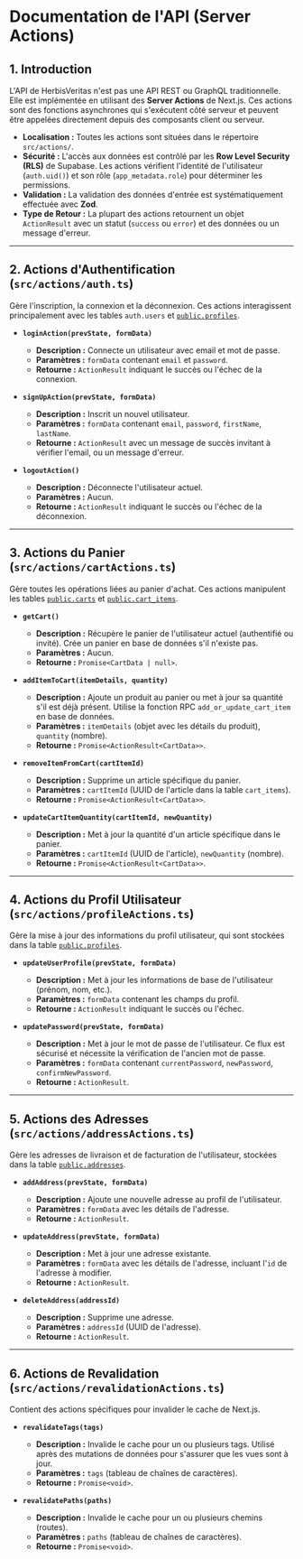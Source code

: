 # Documentation de l'API (Server Actions)

## 1. Introduction

L'API de HerbisVeritas n'est pas une API REST ou GraphQL traditionnelle. Elle est implémentée en utilisant des **Server Actions** de Next.js. Ces actions sont des fonctions asynchrones qui s'exécutent côté serveur et peuvent être appelées directement depuis des composants client ou serveur.

- **Localisation :** Toutes les actions sont situées dans le répertoire `src/actions/`.
- **Sécurité :** L'accès aux données est contrôlé par les **Row Level Security (RLS)** de Supabase. Les actions vérifient l'identité de l'utilisateur (`auth.uid()`) et son rôle (`app_metadata.role`) pour déterminer les permissions.
- **Validation :** La validation des données d'entrée est systématiquement effectuée avec **Zod**.
- **Type de Retour :** La plupart des actions retournent un objet `ActionResult` avec un statut (`success` ou `error`) et des données ou un message d'erreur.

---

## 2. Actions d'Authentification (`src/actions/auth.ts`)

Gère l'inscription, la connexion et la déconnexion. Ces actions interagissent principalement avec les tables `auth.users` et [`public.profiles`](./DATABASE.md#table-publicprofiles).

- **`loginAction(prevState, formData)`**

  - **Description :** Connecte un utilisateur avec email et mot de passe.
  - **Paramètres :** `formData` contenant `email` et `password`.
  - **Retourne :** `ActionResult` indiquant le succès ou l'échec de la connexion.

- **`signUpAction(prevState, formData)`**

  - **Description :** Inscrit un nouvel utilisateur.
  - **Paramètres :** `formData` contenant `email`, `password`, `firstName`, `lastName`.
  - **Retourne :** `ActionResult` avec un message de succès invitant à vérifier l'email, ou un message d'erreur.

- **`logoutAction()`**
  - **Description :** Déconnecte l'utilisateur actuel.
  - **Paramètres :** Aucun.
  - **Retourne :** `ActionResult` indiquant le succès ou l'échec de la déconnexion.

---

## 3. Actions du Panier (`src/actions/cartActions.ts`)

Gère toutes les opérations liées au panier d'achat. Ces actions manipulent les tables [`public.carts`](./DATABASE.md#table-publiccarts) et [`public.cart_items`](./DATABASE.md#table-publiccart_items).

- **`getCart()`**

  - **Description :** Récupère le panier de l'utilisateur actuel (authentifié ou invité). Crée un panier en base de données s'il n'existe pas.
  - **Paramètres :** Aucun.
  - **Retourne :** `Promise<CartData | null>`.

- **`addItemToCart(itemDetails, quantity)`**

  - **Description :** Ajoute un produit au panier ou met à jour sa quantité s'il est déjà présent. Utilise la fonction RPC `add_or_update_cart_item` en base de données.
  - **Paramètres :** `itemDetails` (objet avec les détails du produit), `quantity` (nombre).
  - **Retourne :** `Promise<ActionResult<CartData>>`.

- **`removeItemFromCart(cartItemId)`**

  - **Description :** Supprime un article spécifique du panier.
  - **Paramètres :** `cartItemId` (UUID de l'article dans la table `cart_items`).
  - **Retourne :** `Promise<ActionResult<CartData>>`.

- **`updateCartItemQuantity(cartItemId, newQuantity)`**
  - **Description :** Met à jour la quantité d'un article spécifique dans le panier.
  - **Paramètres :** `cartItemId` (UUID de l'article), `newQuantity` (nombre).
  - **Retourne :** `Promise<ActionResult<CartData>>`.

---

## 4. Actions du Profil Utilisateur (`src/actions/profileActions.ts`)

Gère la mise à jour des informations du profil utilisateur, qui sont stockées dans la table [`public.profiles`](./DATABASE.md#table-publicprofiles).

- **`updateUserProfile(prevState, formData)`**

  - **Description :** Met à jour les informations de base de l'utilisateur (prénom, nom, etc.).
  - **Paramètres :** `formData` contenant les champs du profil.
  - **Retourne :** `ActionResult` indiquant le succès ou l'échec.

- **`updatePassword(prevState, formData)`**
  - **Description :** Met à jour le mot de passe de l'utilisateur. Ce flux est sécurisé et nécessite la vérification de l'ancien mot de passe.
  - **Paramètres :** `formData` contenant `currentPassword`, `newPassword`, `confirmNewPassword`.
  - **Retourne :** `ActionResult`.

---

## 5. Actions des Adresses (`src/actions/addressActions.ts`)

Gère les adresses de livraison et de facturation de l'utilisateur, stockées dans la table [`public.addresses`](./DATABASE.md#table-publicaddresses).

- **`addAddress(prevState, formData)`**

  - **Description :** Ajoute une nouvelle adresse au profil de l'utilisateur.
  - **Paramètres :** `formData` avec les détails de l'adresse.
  - **Retourne :** `ActionResult`.

- **`updateAddress(prevState, formData)`**

  - **Description :** Met à jour une adresse existante.
  - **Paramètres :** `formData` avec les détails de l'adresse, incluant l'`id` de l'adresse à modifier.
  - **Retourne :** `ActionResult`.

- **`deleteAddress(addressId)`**
  - **Description :** Supprime une adresse.
  - **Paramètres :** `addressId` (UUID de l'adresse).
  - **Retourne :** `ActionResult`.

---

## 6. Actions de Revalidation (`src/actions/revalidationActions.ts`)

Contient des actions spécifiques pour invalider le cache de Next.js.

- **`revalidateTags(tags)`**

  - **Description :** Invalide le cache pour un ou plusieurs tags. Utilisé après des mutations de données pour s'assurer que les vues sont à jour.
  - **Paramètres :** `tags` (tableau de chaînes de caractères).
  - **Retourne :** `Promise<void>`.

- **`revalidatePaths(paths)`**
  - **Description :** Invalide le cache pour un ou plusieurs chemins (routes).
  - **Paramètres :** `paths` (tableau de chaînes de caractères).
  - **Retourne :** `Promise<void>`.
